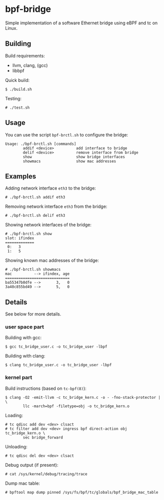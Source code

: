 # bpf-bridge

Simple implementation of a software Ethernet bridge using eBPF and tc on Linux.

## Building

Build requirements:
* llvm, clang, (gcc)
* libbpf

Quick build:

```console
$ ./build.sh
```

Testing:

```console
# ./test.sh
```

## Usage

You can use the script `bpf-brctl.sh` to configure the bridge:

```
Usage: ./bpf-brctl.sh [commands]
        addif <device>          add interface to bridge
        delif <device>          remove interface from bridge
        show                    show bridge interfaces
        showmacs                show mac addresses
```

## Examples

Adding network interface `eth3` to the bridge:

```console
# ./bpf-brctl.sh addif eth3
```

Removing network interface `eth3` from the bridge:

```console
# ./bpf-brctl.sh delif eth3
```

Showing network interfaces of the bridge:

```console
# ./bpf-brctl.sh show
slot: ifindex
=============
 0:   3
 1:   5
```

Showing known mac addresses of the bridge:

```console
# ./bpf-brctl.sh showmacs
mac          --> ifindex, age
=============================
ba55347b0dfe -->       3,   0
3a40c855bd49 -->       5,   0
```

## Details

See below for more details.

### user space part

Building with gcc:

```console
$ gcc tc_bridge_user.c -o tc_bridge_user -lbpf
```

Building with clang:

```console
$ clang tc_bridge_user.c -o tc_bridge_user -lbpf
```

### kernel part

Build instructions (based on `tc-bpf(8)`):

```console
$ clang -O2 -emit-llvm -c tc_bridge_kern.c -o - -fno-stack-protector | \
        llc -march=bpf -filetype=obj -o tc_bridge_kern.o
```

Loading:

```console
# tc qdisc add dev <dev> clsact
# tc filter add dev <dev> ingress bpf direct-action obj tc_bridge_kern.o \
        sec bridge_forward
```

Unloading:

```console
# tc qdisc del dev <dev> clsact
```

Debug output (if present):

```console
# cat /sys/kernel/debug/tracing/trace
```

Dump mac table:

```console
# bpftool map dump pinned /sys/fs/bpf/tc/globals/bpf_bridge_mac_table
```
